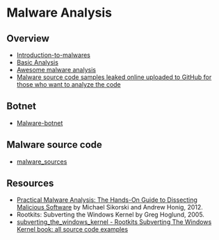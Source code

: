 
# Malware Analysis

## Overview
* [Introduction-to-malwares](introduction-to-malwares.md)
* [Basic Analysis](basic-analysis.md)
* [Awesome malware analysis](awesome-malware-analysis.md)
* [Malware source code samples leaked online uploaded to GitHub for those who want to analyze the code](https://github.com/fdiskyou/malware)

## Botnet
* [Malware-botnet](https://github.com/dinamsky/malware-botnets)

## Malware source code
* [malware_sources](https://github.com/Chiggins/malware_sources)

## Resources
* [Practical Malware Analysis: The Hands-On Guide to Dissecting Malicious Software](http://venom630.free.fr/pdf/Practical_Malware_Analysis.pdf) by  Michael Sikorski and Andrew Honig, 2012.
* Rootkits: Subverting the Windows Kernel by Greg Hoglund, 2005.
* [subverting_the_windows_kernel - Rootkits Subverting The Windows Kernel book: all source code examples](https://github.com/fdiskyou/www.rootkit.com)
